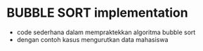 # BUBBLE SORT implementation

- code sederhana dalam mempraktekkan algoritma bubble sort
- dengan contoh kasus mengurutkan data mahasiswa
